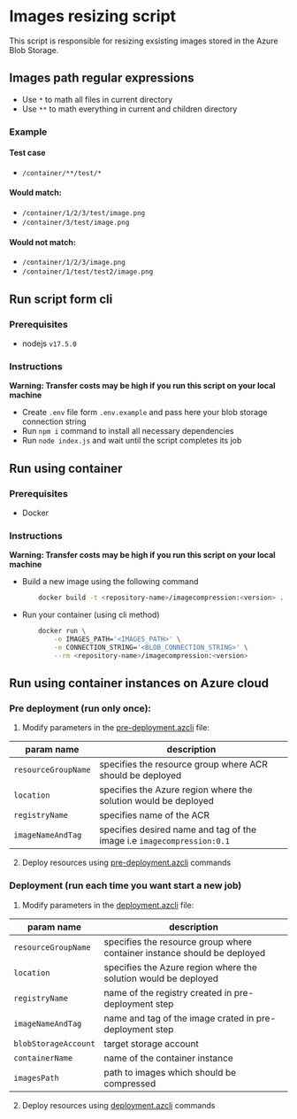 # Images resizing script
This script is responsible for resizing exsisting images stored in the Azure Blob Storage.

## Images path regular expressions
 - Use `*` to math all files in current directory
 - Use `**` to math everything in current and children directory

### Example
#### Test case
 - `/container/**/test/*`  
#### Would match:
 - `/container/1/2/3/test/image.png`
 - `/container/3/test/image.png`
#### Would not match:
 - `/container/1/2/3/image.png` 
 - `/container/1/test/test2/image.png` 

## Run script form cli
### Prerequisites
 - nodejs `v17.5.0`
### Instructions
**Warning: Transfer costs may be high if you run this script on your local machine**
 - Create `.env` file form `.env.example` and pass here your blob storage connection string
 - Run `npm i` command to install all necessary dependencies
 - Run `node index.js` and wait until the script completes its job

## Run using container
### Prerequisites
 - Docker
### Instructions
**Warning: Transfer costs may be high if you run this script on your local machine**
 - Build a new image using the following command
    ```bash
        docker build -t <repository-name>/imagecompression:<version> .
    ```
 - Run your container (using cli method)
    ```bash
        docker run \
            -e IMAGES_PATH='<IMAGES_PATH>' \
            -e CONNECTION_STRING='<BLOB_CONNECTION_STRING>' \
            --rm <repository-name>/imagecompression:<version>
    ```

## Run using container instances on Azure cloud
### Pre deployment (run only once):
1. Modify parameters in the [pre-deployment.azcli](pre-deployment.azcli) file:  

| param name | description |
|-----|-----------|
| `resourceGroupName` | specifies the resource group where ACR should be deployed
| `location` | specifies the Azure region where the solution would be deployed |
| `registryName` | specifies name of the ACR |
| `imageNameAndTag` | specifies desired name and tag of the image i.e `imagecompression:0.1` |

2. Deploy resources using [pre-deployment.azcli](pre-deployment.azcli) commands

### Deployment (run each time you want start a new job)
1.  Modify parameters in the [deployment.azcli](deployment.azcli) file:  

| param name | description |
|-|-|
| `resourceGroupName` | specifies the resource group where container instance should be deployed |
| `location` | specifies the Azure region where the solution would be deployed |
| `registryName` | name of the registry created in pre-deployment step |
| `imageNameAndTag` | name and tag of the image crated in pre-deployment step |
| `blobStorageAccount` | target storage account |
| `containerName` | name of the container instance |
| `imagesPath` | path to images which should be compressed |

2. Deploy resources using [deployment.azcli](deployment.azcli) commands
